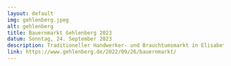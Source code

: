 ```yaml
---
layout: default
img: gehlenberg.jpeg
alt: gehlenberg
title: Bauernmarkt Gehlenberg 2023
datum: Sonntag, 24. September 2023
description: Traditioneller Handwerker- und Brauchtumsmarkt in Elisabethfehn
link: https://www.gehlenberg.de/2022/09/26/bauernmarkt/
---
```

